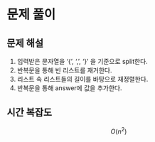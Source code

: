 # 문제 풀이

## 문제 해설

  
1. 입력받은 문자열을 ‘{’, ‘,’, ‘}’ 을 기준으로 split한다.
2. 반복문을 통해 빈 리스트를 재거한다.
3. 리스트 속 리스트들의 길이를 바탕으로 재정렬한다.
4. 반복문을 통해 answer에 값을 추가한다.
## 시간 복잡도

$$O(n^2)$$